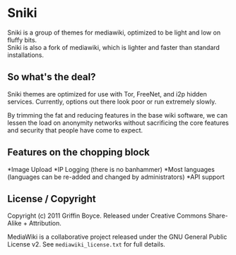 # Sniki

Sniki is a group of themes for mediawiki, optimized to be light and low on fluffy bits.  
Sniki is also a fork of mediawiki, which is lighter and faster than standard installations.

## So what's the deal?

Sniki themes are optimized for use with Tor, FreeNet, and i2p hidden services.  Currently, options out there look poor or run extremely slowly.  

By trimming the fat and reducing features in the base wiki software, we can lessen the load on anonymity networks without sacrificing the core features and security that people have come to expect.

## Features on the chopping block

*Image Upload
*IP Logging (there is no banhammer)
*Most languages (languages can be re-added and changed by administrators)
*API support


## License / Copyright

Copyright (c) 2011 Griffin Boyce. Released under Creative Commons Share-Alike + Attribution.

MediaWiki is a collaborative project released under the GNU General Public License v2. See `mediawiki_license.txt` for full details.